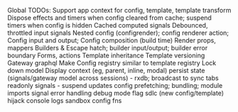 Global TODOs:
Support app context for config, template, template transform
Dispose effects and timers when config cleared from cache; suspend timers when config is hidden
Cached computed signals
Debounced, throttled input signals
Nested config (configrender); config renderer action; Config input and output; Config composition (build time)
Render props, mappers
Builders & Escape hatch; builder input/output; builder error boundary
Forms, actions
Template inheritance
Template versioning
Gateway graphql
Make Config registry similar to template registry
Lock down model
Display context (eg, parent, inline, modal)
persist state (signals/gateway model across sessions) - rxdb; broadcast to sync tabs
readonly signals - suspend updates
config prefetching; bundling; module imports
signal error handling
debug mode flag
sdlc (new config/template)
hijack console logs
sandbox config fns
